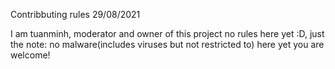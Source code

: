 Contribbuting rules
29/08/2021

I am tuanminh, moderator and owner of this project
no rules here yet :D, just the note: no malware(includes viruses but not restricted to) here yet
you are welcome!
